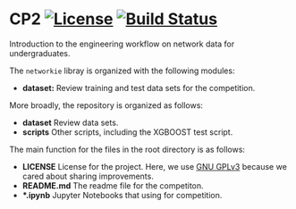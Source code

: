 # CP2 [![License](https://img.shields.io/badge/license-GPL-green.svg?style=flat)](https://github.com/junipertcy/networkie/blob/master/LICENSE) [![Build Status](https://travis-ci.org/junipertcy/networkie.svg?branch=master)](https://travis-ci.org/junipertcy/networkie)

Introduction to the engineering workflow on network data for undergraduates.

The `networkie` libray is organized with the following modules:

*  **dataset:** Review training and test data sets for the competition.

More broadly, the repository is organized as follows:


*  **dataset** Review data sets.
*  **scripts** Other scripts, including the XGBOOST test script.


The main function for the files in the root directory is as follows:

*  **LICENSE** License for the project. Here, we use [GNU GPLv3](http://choosealicense.online/licenses/gpl-3.0/) because we cared about sharing improvements.
*  **README.md** The readme file for the competiton.
*  **\*.ipynb** Jupyter Notebooks that using for competition.


